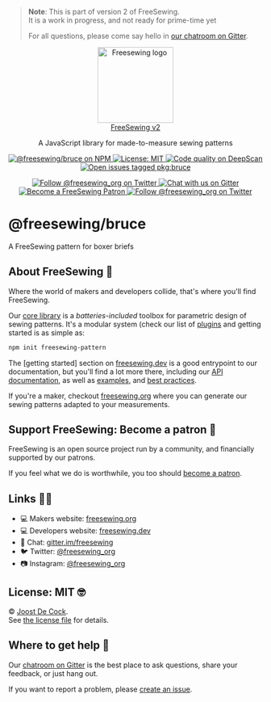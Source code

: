> **Note**: This is part of version 2 of FreeSewing.  
> It is a work in progress, and not ready for prime-time yet
> 
> For all questions, please come say hello in [our chatroom on Gitter](https://gitter.im/).

<p align="center">
<a title="Go to freesewing.org" href="https://freesewing.org/"><img src="https://freesewing.org/img/logo/black.svg" align="center" width="150px" alt="Freesewing logo"/></a>
<br>
<a href="https://freesewing.org/">FreeSewing v2</a>
</p>
<p align="center">A JavaScript library for made-to-measure sewing patterns</p>
<p align='center'><a
  href="https://www.npmjs.com/package/@freesewing/bruce"
  title="@freesewing/bruce on NPM"
  ><img src="https://img.shields.io/npm/v/@freesewing/bruce.svg"
  alt="@freesewing/bruce on NPM"/>
  </a><a
  href="https://opensource.org/licenses/MIT"
  title="License: MIT"
  ><img src="https://img.shields.io/npm/l/@freesewing/bruce.svg?label=License"
  alt="License: MIT"/>
  </a><a
  href="https://deepscan.io/dashboard#view=project&tid=2114&pid=2993&bid=23256"
  title="Code quality on DeepScan"
  ><img src="https://deepscan.io/api/teams/2114/projects/2993/branches/23256/badge/grade.svg"
  alt="Code quality on DeepScan"/>
  </a><a
  href="https://github.com/freesewing/freesewing/issues?q=is%3Aissue+is%3Aopen+label%3Apkg%3Abruce"
  title="Open issues tagged pkg:bruce"
  ><img src="https://img.shields.io/github/issues/freesewing/freesewing/pkg:bruce.svg?label=Issues"
  alt="Open issues tagged pkg:bruce"/>
  </a></p><p align='center'><a
  href="https://twitter.com/freesewing_org"
  title="Follow @freesewing_org on Twitter"
  ><img src="https://img.shields.io/badge/%F3%A0%80%A0-Follow%20us-blue.svg?logo=twitter&logoColor=white&logoWidth=15"
  alt="Follow @freesewing_org on Twitter"/>
  </a><a
  href="https://gitter.im/freesewing/freesewing"
  title="Chat with us on Gitter"
  ><img src="https://img.shields.io/badge/%F3%A0%80%A0-Chat%20with%20us-CA0547.svg?logo=gitter&logoColor=white&logoWidth=15"
  alt="Chat with us on Gitter"/>
  </a><a
  href="https://freesewing.org/patrons/join"
  title="Become a FreeSewing Patron"
  ><img src="https://img.shields.io/badge/%F3%A0%80%A0-Support%20us-blueviolet.svg?logo=cash-app&logoColor=white&logoWidth=15"
  alt="Become a FreeSewing Patron"/>
  </a><a
  href="https://instagram.com/freesewing_org"
  title="Follow @freesewing_org on Twitter"
  ><img src="https://img.shields.io/badge/%F3%A0%80%A0-Follow%20us-E4405F.svg?logo=instagram&logoColor=white&logoWidth=15"
  alt="Follow @freesewing_org on Twitter"/>
  </a></p>

# @freesewing/bruce

A FreeSewing pattern for boxer briefs



## About FreeSewing 🤔

Where the world of makers and developers collide, that's where you'll find FreeSewing.

Our [core library](https://freesewing.dev/en/freesewing) is a *batteries-included* toolbox
for parametric design of sewing patterns. It's a modular system (check our list
of [plugins](https://freesewing.dev/en/plugins) and getting started is as simple as:

```bash
npm init freesewing-pattern
```

The [getting started] section on [freesewing.dev](https://freesewing.dev/) is a good
entrypoint to our documentation, but you'll find a lot more there, including
our [API documentation](https://freesewing.dev/en/freesewing/api),
as well as [examples](https://freesewing.dev/en/freesewing/examples),
and [best practices](https://freesewing.dev/en/do).

If you're a maker, checkout [freesewing.org](https://freesewing/) where you can generate
our sewing patterns adapted to your measurements.

## Support FreeSewing: Become a patron 🥰

FreeSewing is an open source project run by a community, 
and financially supported by our patrons.

If you feel what we do is worthwhile, you too 
should [become a patron](https://freesewing.org/patrons/join).

## Links 👩‍💻

 - 💻 Makers website: [freesewing.org](https://freesewing.org)
 - 💻 Developers website: [freesewing.dev](https://freesewing.org)
 - 💬 Chat: [gitter.im/freesewing](https://gitter.im/freesewing/freesewing)
 - 🐦 Twitter: [@freesewing_org](https://twitter.com/freesewing_org)
 - 📷 Instagram: [@freesewing_org](https://instagram.com/freesewing_org)

## License: MIT 🤓

© [Joost De Cock](https://github.com/joostdecock).  
See [the license file](https://github.com/freesewing/freesewing/blob/develop/LICENSE) for details.

## Where to get help 🤯

Our [chatroom on Gitter](https://gitter.im) is the best place to ask questions,
share your feedback, or just hang out.

If you want to report a problem, please [create an issue](https://github.com/freesewing/freesewing/issues/new).

